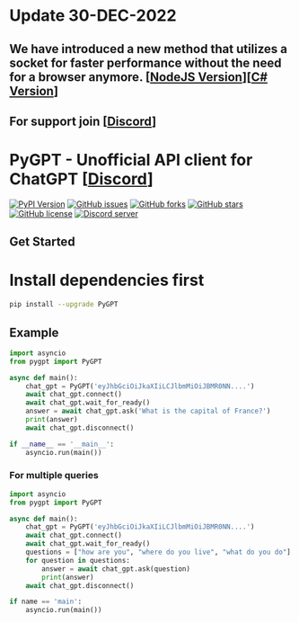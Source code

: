 # Update 30-DEC-2022
## We have introduced a new method that utilizes a socket for faster performance without the need for a browser anymore. [[NodeJS Version](https://github.com/PawanOsman/chatgpt-io)][[C# Version](https://github.com/PawanOsman/ChatGPT.Net)]

## For support join [[Discord](https://discord.pawan.krd)]
# PyGPT - Unofficial API client for ChatGPT [[Discord](https://discord.pawan.krd)]

[![PyPI Version](https://img.shields.io/pypi/v/PyGPT.svg)](https://pypi.org/project/PyGPT)
[![GitHub issues](https://img.shields.io/github/issues/pawanosman/PyGPT)](https://github.com/PawanOsman/PyGPT/issues)
[![GitHub forks](https://img.shields.io/github/forks/pawanosman/PyGPT)](https://github.com/pawanosman/PyGPT/network)
[![GitHub stars](https://img.shields.io/github/stars/pawanosman/PyGPT)](https://github.com/pawanosman/PyGPT/stargazers)
[![GitHub license](https://img.shields.io/github/license/pawanosman/PyGPT)](https://github.com/pawanosman/PyGPT)
[![Discord server](https://img.shields.io/discord/1055397662976905229?color=5865F2&logo=discord&logoColor=white)](https://discord.pawan.krd)

## Get Started
# Install dependencies first
```bash
pip install --upgrade PyGPT
```

## Example

```python
import asyncio
from pygpt import PyGPT

async def main():
    chat_gpt = PyGPT('eyJhbGciOiJkaXIiLCJlbmMiOiJBMR0NN....')
    await chat_gpt.connect()
    await chat_gpt.wait_for_ready()
    answer = await chat_gpt.ask('What is the capital of France?')
    print(answer)
    await chat_gpt.disconnect()

if __name__ == '__main__':
    asyncio.run(main())
```


### For multiple queries

```python 
import asyncio
from pygpt import PyGPT

async def main():
    chat_gpt = PyGPT('eyJhbGciOiJkaXIiLCJlbmMiOiJBMR0NN....')
    await chat_gpt.connect()
    await chat_gpt.wait_for_ready()
    questions = ["how are you", "where do you live", "what do you do"]
    for question in questions:
        answer = await chat_gpt.ask(question)
        print(answer)
    await chat_gpt.disconnect()

if name == 'main':
    asyncio.run(main())
 ```
